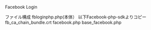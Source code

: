 Facebook Login

ファイル構成
fbloginphp.php(本体）
以下Facebook-php-sdkよりコピー
fb_ca_chain_bundle.crt
facebook.php
base_facebook.php
